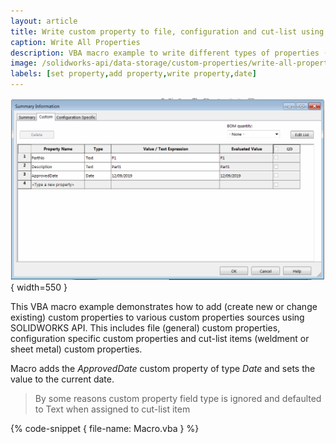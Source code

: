 ```yaml
---
layout: article
title: Write custom property to file, configuration and cut-list using SOLIDWORKS API
caption: Write All Properties
description: VBA macro example to write different types of properties (general, configuration specific and cut list) using SOLIDWORKS API
image: /solidworks-api/data-storage/custom-properties/write-all-properties/approved-date-custom-property.png
labels: [set property,add property,write property,date]
---
```

![Date custom property](approved-date-custom-property.png){ width=550 }

This VBA macro example demonstrates how to add (create new or change existing) custom properties to various custom properties sources using SOLIDWORKS API. This includes file (general) custom properties, configuration specific custom properties and cut-list items (weldment or sheet metal) custom properties.

Macro adds the *ApprovedDate* custom property of type *Date* and sets the value to the current date.

> By some reasons custom property field type is ignored and defaulted to Text when assigned to cut-list item

{% code-snippet { file-name: Macro.vba } %}
